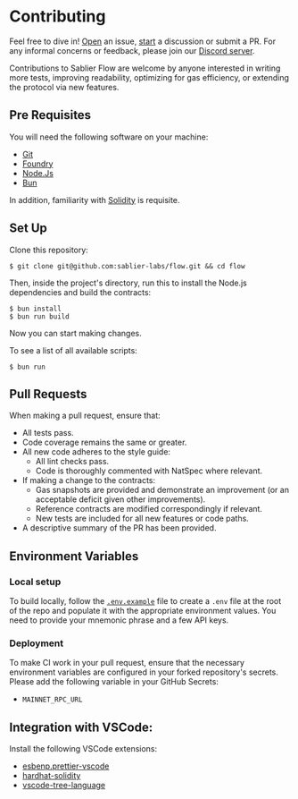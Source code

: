 # Contributing

Feel free to dive in! [Open](https://github.com/sablier-labs/flow/issues/new) an issue,
[start](https://github.com/sablier-labs/flow/discussions/new) a discussion or submit a PR. For any informal concerns or
feedback, please join our [Discord server](https://discord.gg/bSwRCwWRsT).

Contributions to Sablier Flow are welcome by anyone interested in writing more tests, improving readability, optimizing
for gas efficiency, or extending the protocol via new features.

## Pre Requisites

You will need the following software on your machine:

- [Git](https://git-scm.com/downloads)
- [Foundry](https://github.com/foundry-rs/foundry)
- [Node.Js](https://nodejs.org/en/download/)
- [Bun](https://bun.sh/)

In addition, familiarity with [Solidity](https://soliditylang.org/) is requisite.

## Set Up

Clone this repository:

```shell
$ git clone git@github.com:sablier-labs/flow.git && cd flow
```

Then, inside the project's directory, run this to install the Node.js dependencies and build the contracts:

```shell
$ bun install
$ bun run build
```

Now you can start making changes.

To see a list of all available scripts:

```shell
$ bun run
```

## Pull Requests

When making a pull request, ensure that:

- All tests pass.
- Code coverage remains the same or greater.
- All new code adheres to the style guide:
  - All lint checks pass.
  - Code is thoroughly commented with NatSpec where relevant.
- If making a change to the contracts:
  - Gas snapshots are provided and demonstrate an improvement (or an acceptable deficit given other improvements).
  - Reference contracts are modified correspondingly if relevant.
  - New tests are included for all new features or code paths.
- A descriptive summary of the PR has been provided.

## Environment Variables

### Local setup

To build locally, follow the [`.env.example`](./.env.example) file to create a `.env` file at the root of the repo and
populate it with the appropriate environment values. You need to provide your mnemonic phrase and a few API keys.

### Deployment

To make CI work in your pull request, ensure that the necessary environment variables are configured in your forked
repository's secrets. Please add the following variable in your GitHub Secrets:

- `MAINNET_RPC_URL`

## Integration with VSCode:

Install the following VSCode extensions:

- [esbenp.prettier-vscode](https://marketplace.visualstudio.com/items?itemName=esbenp.prettier-vscode)
- [hardhat-solidity](https://marketplace.visualstudio.com/items?itemName=NomicFoundation.hardhat-solidity)
- [vscode-tree-language](https://marketplace.visualstudio.com/items?itemName=CTC.vscode-tree-extension)
